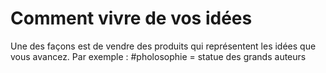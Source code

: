 # Comment vivre de vos idées
Une des façons est de vendre des produits qui représentent les idées que vous avancez. Par exemple : #pholosophie = statue des grands auteurs